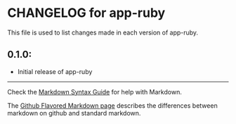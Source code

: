 # CHANGELOG for app-ruby

This file is used to list changes made in each version of app-ruby.

## 0.1.0:

* Initial release of app-ruby

- - -
Check the [Markdown Syntax Guide](http://daringfireball.net/projects/markdown/syntax) for help with Markdown.

The [Github Flavored Markdown page](http://github.github.com/github-flavored-markdown/) describes the differences between markdown on github and standard markdown.
